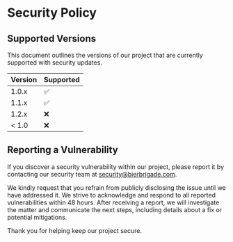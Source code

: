 # Security Policy

## Supported Versions

This document outlines the versions of our project that are currently supported with security updates.

| Version | Supported          |
| ------- | ------------------ |
| 1.0.x   | :white_check_mark: |
| 1.1.x   | :white_check_mark: |
| 1.2.x   | :x:                |
| < 1.0   | :x:                |

## Reporting a Vulnerability

If you discover a security vulnerability within our project, please report it by contacting our security team at [security@bierbrigade.com](mailto:security@bierbrigade.com).

We kindly request that you refrain from publicly disclosing the issue until we have addressed it. We strive to acknowledge and respond to all reported vulnerabilities within 48 hours. After receiving a report, we will investigate the matter and communicate the next steps, including details about a fix or potential mitigations.

Thank you for helping keep our project secure.
